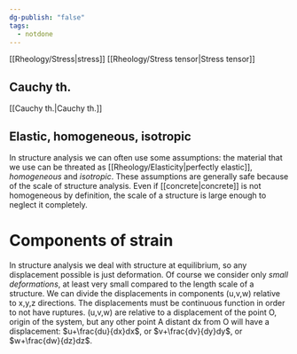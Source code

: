 ```yaml
---
dg-publish: "false"
tags:
  - notdone
---
```

[[Rheology/Stress|stress]]
[[Rheology/Stress tensor|Stress tensor]]
## Cauchy th.
[[Cauchy th.|Cauchy th.]]

## Elastic, homogeneous, isotropic
In structure analysis we can often use some assumptions: the material that we use can be threated as [[Rheology/Elasticity|perfectly elastic]], *homogeneous* and *isotropic*.
These assumptions are generally safe because of the scale of structure analysis. Even if [[concrete|concrete]] is not homogeneous by definition, the scale of a structure is large enough to neglect it completely.
# Components of strain
In structure analysis we deal with structure at equilibrium, so any displacement possible is just deformation. Of course we consider only *small deformations*, at least very small compared to the length scale of a structure. 
We can divide the displacements in components (u,v,w) relative to x,y,z directions. The displacements must be continuous function in order to not have ruptures. (u,v,w) are relative to a displacement of the point O, origin of the system, but any other point A distant dx from O will have a displacement: $u+\frac{du}{dx}dx$, or $v+\frac{dv}{dy}dy$, or $w+\frac{dw}{dz}dz$.